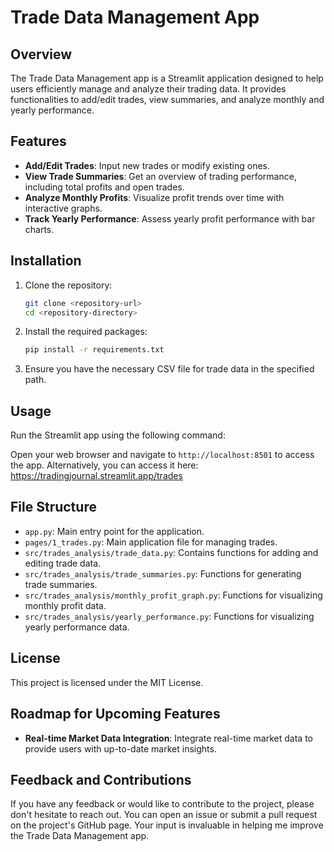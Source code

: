 # Trade Data Management App

## Overview
The Trade Data Management app is a Streamlit application designed to help users efficiently manage and analyze their trading data. It provides functionalities to add/edit trades, view summaries, and analyze monthly and yearly performance.

## Features
- **Add/Edit Trades**: Input new trades or modify existing ones.
- **View Trade Summaries**: Get an overview of trading performance, including total profits and open trades.
- **Analyze Monthly Profits**: Visualize profit trends over time with interactive graphs.
- **Track Yearly Performance**: Assess yearly profit performance with bar charts.

## Installation
1. Clone the repository:
   ```bash
   git clone <repository-url>
   cd <repository-directory>
   ```

2. Install the required packages:
   ```bash
   pip install -r requirements.txt
   ```

3. Ensure you have the necessary CSV file for trade data in the specified path.

## Usage
Run the Streamlit app using the following command:


Open your web browser and navigate to `http://localhost:8501` to access the app. Alternatively, you can access it here: https://tradingjournal.streamlit.app/trades

## File Structure
- `app.py`: Main entry point for the application.
- `pages/1_trades.py`: Main application file for managing trades.
- `src/trades_analysis/trade_data.py`: Contains functions for adding and editing trade data.
- `src/trades_analysis/trade_summaries.py`: Functions for generating trade summaries.
- `src/trades_analysis/monthly_profit_graph.py`: Functions for visualizing monthly profit data.
- `src/trades_analysis/yearly_performance.py`: Functions for visualizing yearly performance data.

## License
This project is licensed under the MIT License.

## Roadmap for Upcoming Features
- **Real-time Market Data Integration**: Integrate real-time market data to provide users with up-to-date market insights.

## Feedback and Contributions
If you have any feedback or would like to contribute to the project, please don't hesitate to reach out. You can open an issue or submit a pull request on the project's GitHub page. Your input is invaluable in helping me improve the Trade Data Management app.